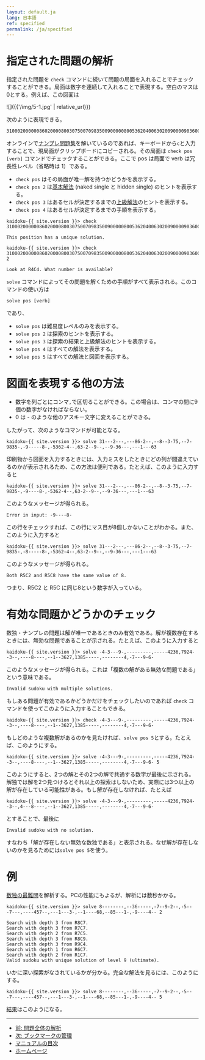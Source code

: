 ```yaml
---
layout: default.ja
lang: 日本語
ref: specified
permalink: /ja/specified
---
```


# 指定された問題の解析

指定された問題を `check` コマンドに続いて問題の局面を入れることでチェックすることができる。局面は数字を連続して入れることで表現する。空白のマスは0とする。例えば、この図面は

![]({{'/img/5-1.jpg' | relative_url}})

次のように表現できる。

    310002000000860200008003075007098350090000080053620400630200900009036000000100063

オンラインで[ナンプレ問題集](sudoku)を解いているのであれば、キーボードから`c`と入力することで、現局面がクリップボードにコピーされる。その局面は `check pos [verb]` コマンドでチェックすることができる。ここで pos は局面で verb は冗長性レベル（省略時は 1）である。

- `check pos` はその局面が唯一解を持つかどうかを表示する。
- `check pos 2` は[基本解法](basichint) (naked single と hidden single) のヒントを表示する。
- `check pos 3` はあるセルが決定するまでの[上級解法](logic)のヒントを表示する。
- `check pos 4` はあるセルが決定するまでの手順を表示する。

```
kaidoku-{{ site.version }}> check 310002000000860200008003075007098350090000080053620400630200900009036000000100063

This position has a unique solution.

kaidoku-{{ site.version }}> check 310002000000860200008003075007098350090000080053620400630200900009036000000100063 2

Look at R4C4. What number is available?
```

`solve` コマンドによってその問題を解くための手順がすべて表示される。このコマンドの使い方は

    solve pos [verb]
 
であり、
 
- `solve pos` は難易度レベルのみを表示する。
- `solve pos 2` は探索のヒントを表示する。
- `solve pos 3` は探索の結果と上級解法のヒントを表示する。
- `solve pos 4` はすべての解法を表示する。
- `solve pos 5` はすべての解法と図面を表示する。

# 図面を表現する他の方法

- 数字を列ごとにコンマ`,`で区切ることができる。この場合は、コンマの間に9個の数字がなければならない。
- 0 は - のような他のアスキー文字に変えることができる。

したがって、次のようなコマンドが可能となる。

    kaidoku-{{ site.version }}> solve 31---2---,---86-2--,--8--3-75,--7-9835-,-9-----8-,-5362-4--,63-2--9--,--9-36---,---1---63

印刷物から図面を入力するときには、入力ミスをしたときにどの列が間違えているのかが表示されるため、この方法は便利である。たとえば、このように入力すると

    kaidoku-{{ site.version }}> solve 31---2---,---86-2--,--8--3-75,--7-9835-,-9----8-,-5362-4--,63-2--9--,--9-36---,---1---63

このようなメッセージが得られる。

    Error in input: -9----8-

この行をチェックすれば、この行にマス目が8個しかないことがわかる。また、このように入力すると

    kaidoku-{{ site.version }}> solve 31---2---,---86-2--,--8--3-75,--7-9835-,-8-----8-,-5362-4--,63-2--9--,--9-36---,---1---63

このようなメッセージが得られる。

    Both R5C2 and R5C8 have the same value of 8.

つまり、R5C2 と R5C に同じ8という数字が入っている。

# 有効な問題かどうかのチェック

数独・ナンプレの問題は解が唯一であるときのみ有効である。解が複数存在するときには、無効な問題であることが示される。たとえば、このように入力すると

    kaidoku-{{ site.version }}> solve -4-3---9-,---------,-----4236,7924--3--,----8----,--1--3627,1385-----,--------4,-7---9-6-

このようなメッセージが得られる。これは「複数の解がある無効な問題である」という意味である。

    Invalid sudoku with multiple solutions.

もしある問題が有効であるかどうかだけをチェックしたいのであれば `check` コマンドを使ってこのように入力することもできる。

    kaidoku-{{ site.version }}> check -4-3---9-,---------,-----4236,7924--3--,----8----,--1--3627,1385-----,--------4,-7---9-6-

もしどのような複数解があるのかを見たければ、`solve pos 5`とする。たとえば、このようにする。

    kaidoku-{{ site.version }}> solve -4-3---9-,---------,-----4236,7924--3--,----8----,--1--3627,1385-----,--------4,-7---9-6- 5

このようにすると、2つの解とその2つの解で共通する数字が最後に示される。解独では解を2つ見つけるとそれ以上の探索はしないため、実際には3つ以上の解が存在している可能性がある。もし解が存在しなければ、たとえば

    kaidoku-{{ site.version }}> solve -4-3---9-,---------,-----4236,7924--3--,4---8----,--1--3627,1385-----,--------4,-7---9-6-

とすることで、最後に

    Invalid sudoku with no solution.

すなわち「解が存在しない無効な数独である」と表示される。なぜ解が存在しないのかを見るためには`solve pos 5`を使う。

# 例

[数独の最難問](http://www.telegraph.co.uk/news/science/science-news/9359579/Worlds-hardest-sudoku-can-you-crack-it.html)を解析する。PCの性能にもよるが、解析には数秒かかる。

    kaidoku-{{ site.version }}> solve 8--------,--36-----,-7--9-2--,-5---7---,----457--,---1---3-,--1----68,--85---1-,-9----4-- 2
    
    Search with depth 3 from R8C7.
    Search with depth 3 from R7C7.
    Search with depth 2 from R7C5.
    Search with depth 3 from R8C9.
    Search with depth 3 from R9C4.
    Search with depth 1 from R6C7.
    Search with depth 2 from R1C7.
    Valid sudoku with unique solution of level 9 (ultimate).
    
いかに深い探索がなされているかが分かる。完全な解法を見るには、このようにする。

    kaidoku-{{ site.version }}> solve 8--------,--36-----,-7--9-2--,-5---7---,----457--,---1---3-,--1----68,--85---1-,-9----4-- 5

[結果](https://github.com/sekika/kaidoku/blob/master/docs/solution-Inkala-2012.txt)はこのようになる。

- - -

- [前: 問題全体の解析](./analysis)
- [次: ブックマークの管理](./bookmark)
- [マニュアルの目次](./#マニュアル)
- [ホームページ](./)
